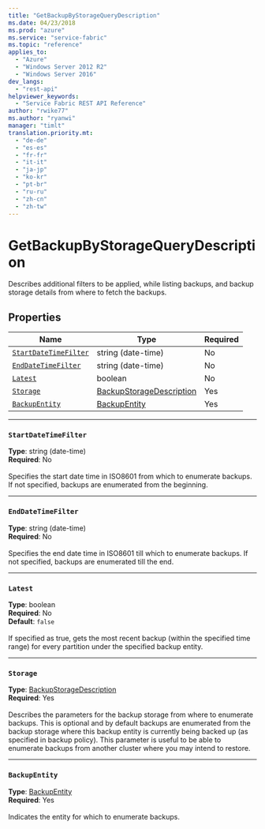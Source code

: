 ```yaml
---
title: "GetBackupByStorageQueryDescription"
ms.date: 04/23/2018
ms.prod: "azure"
ms.service: "service-fabric"
ms.topic: "reference"
applies_to: 
  - "Azure"
  - "Windows Server 2012 R2"
  - "Windows Server 2016"
dev_langs: 
  - "rest-api"
helpviewer_keywords: 
  - "Service Fabric REST API Reference"
author: "rwike77"
ms.author: "ryanwi"
manager: "timlt"
translation.priority.mt: 
  - "de-de"
  - "es-es"
  - "fr-fr"
  - "it-it"
  - "ja-jp"
  - "ko-kr"
  - "pt-br"
  - "ru-ru"
  - "zh-cn"
  - "zh-tw"
---
```

# GetBackupByStorageQueryDescription

Describes additional filters to be applied, while listing backups, and backup storage details from where to fetch the backups.

## Properties
| Name | Type | Required |
| --- | --- | --- |
| [`StartDateTimeFilter`](#startdatetimefilter) | string (date-time) | No |
| [`EndDateTimeFilter`](#enddatetimefilter) | string (date-time) | No |
| [`Latest`](#latest) | boolean | No |
| [`Storage`](#storage) | [BackupStorageDescription](sfclient-v62-model-backupstoragedescription.md) | Yes |
| [`BackupEntity`](#backupentity) | [BackupEntity](sfclient-v62-model-backupentity.md) | Yes |

____
### `StartDateTimeFilter`
__Type__: string (date-time) <br/>
__Required__: No<br/>
<br/>
Specifies the start date time in ISO8601 from which to enumerate backups. If not specified, backups are enumerated from the beginning.

____
### `EndDateTimeFilter`
__Type__: string (date-time) <br/>
__Required__: No<br/>
<br/>
Specifies the end date time in ISO8601 till which to enumerate backups. If not specified, backups are enumerated till the end.

____
### `Latest`
__Type__: boolean <br/>
__Required__: No<br/>
__Default__: `false` <br/>
<br/>
If specified as true, gets the most recent backup (within the specified time range) for every partition under the specified backup entity.

____
### `Storage`
__Type__: [BackupStorageDescription](sfclient-v62-model-backupstoragedescription.md) <br/>
__Required__: Yes<br/>
<br/>
Describes the parameters for the backup storage from where to enumerate backups. This is optional and by default backups are enumerated from the backup storage where this backup entity is currently being backed up (as specified in backup policy). This parameter is useful to be able to enumerate backups from another cluster where you may intend to restore.

____
### `BackupEntity`
__Type__: [BackupEntity](sfclient-v62-model-backupentity.md) <br/>
__Required__: Yes<br/>
<br/>
Indicates the entity for which to enumerate backups.
